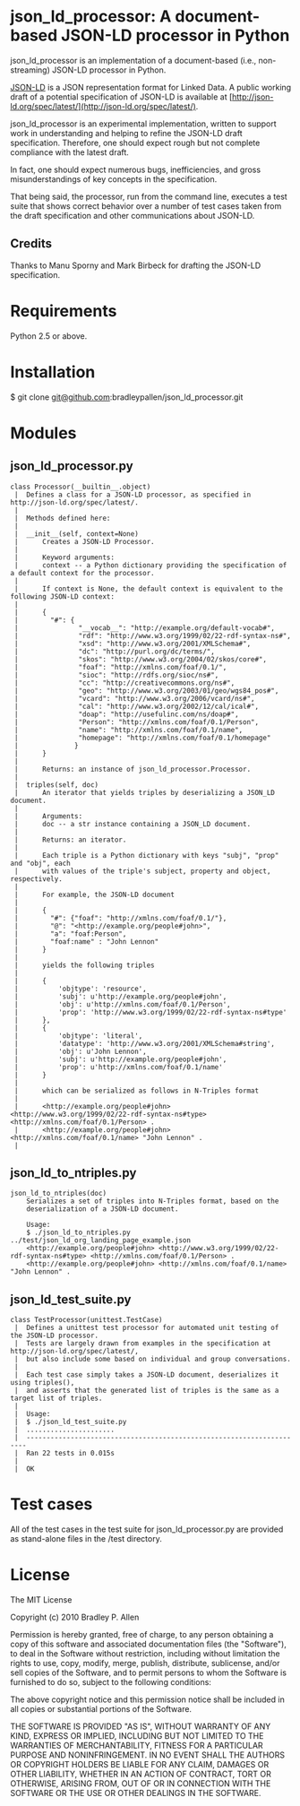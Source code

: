 # json_ld_processor: A document-based JSON-LD processor in Python

json_ld_processor is an implementation of a document-based (i.e., non-streaming) JSON-LD processor in Python.
    
[JSON-LD](http://json-ld.org) is a JSON representation format for Linked Data. A public working draft of a potential specification of 
JSON-LD is available at [http://json-ld.org/spec/latest/](http://json-ld.org/spec/latest/).
        
json_ld_processor is an experimental implementation, written to support work in understanding and helping to 
refine the JSON-LD draft specification. Therefore, one should expect rough but not complete compliance with 
the latest draft.
    
In fact, one should expect numerous bugs, inefficiencies, and gross misunderstandings of key concepts in 
the specification.
    
That being said, the processor, run from the command line, executes a test suite that shows 
correct behavior over a number of test cases taken from the draft specification and other communications 
about JSON-LD.
    
## Credits
Thanks to Manu Sporny and Mark Birbeck for drafting the JSON-LD specification.

# Requirements
Python 2.5 or above.

# Installation
$ git clone git@github.com:bradleypallen/json_ld_processor.git

# Modules

## json_ld_processor.py    
    class Processor(__builtin__.object)
     |  Defines a class for a JSON-LD processor, as specified in http://json-ld.org/spec/latest/.
     |  
     |  Methods defined here:
     |  
     |  __init__(self, context=None)
     |      Creates a JSON-LD Processor.
     |      
     |      Keyword arguments:
     |      context -- a Python dictionary providing the specification of a default context for the processor. 
     |      
     |      If context is None, the default context is equivalent to the following JSON-LD context:
     |      
     |      { 
     |        "#": {
     |               "__vocab__": "http://example.org/default-vocab#",
     |               "rdf": "http://www.w3.org/1999/02/22-rdf-syntax-ns#",
     |               "xsd": "http://www.w3.org/2001/XMLSchema#",
     |               "dc": "http://purl.org/dc/terms/",
     |               "skos": "http://www.w3.org/2004/02/skos/core#",
     |               "foaf": "http://xmlns.com/foaf/0.1/",
     |               "sioc": "http://rdfs.org/sioc/ns#",
     |               "cc": "http://creativecommons.org/ns#",
     |               "geo": "http://www.w3.org/2003/01/geo/wgs84_pos#",
     |               "vcard": "http://www.w3.org/2006/vcard/ns#",
     |               "cal": "http://www.w3.org/2002/12/cal/ical#",
     |               "doap": "http://usefulinc.com/ns/doap#",
     |               "Person": "http://xmlns.com/foaf/0.1/Person",
     |               "name": "http://xmlns.com/foaf/0.1/name",
     |               "homepage": "http://xmlns.com/foaf/0.1/homepage"
     |              }
     |      }
     |      
     |      Returns: an instance of json_ld_processor.Processor.
     |  
     |  triples(self, doc)
     |      An iterator that yields triples by deserializing a JSON_LD document.
     |      
     |      Arguments:
     |      doc -- a str instance containing a JSON_LD document.
     |      
     |      Returns: an iterator.
     |      
     |      Each triple is a Python dictionary with keys "subj", "prop" and "obj", each
     |      with values of the triple's subject, property and object, respectively.
     |      
     |      For example, the JSON-LD document
     |      
     |      {
     |        "#": {"foaf": "http://xmlns.com/foaf/0.1/"},
     |        "@": "<http://example.org/people#john>",
     |        "a": "foaf:Person",
     |        "foaf:name" : "John Lennon"
     |      }
     |      
     |      yields the following triples
     |      
     |      {
     |          'objtype': 'resource', 
     |          'subj': u'http://example.org/people#john', 
     |          'obj': u'http://xmlns.com/foaf/0.1/Person', 
     |          'prop': 'http://www.w3.org/1999/02/22-rdf-syntax-ns#type'
     |      }, 
     |      {
     |          'objtype': 'literal', 
     |          'datatype': 'http://www.w3.org/2001/XMLSchema#string', 
     |          'obj': u'John Lennon', 
     |          'subj': u'http://example.org/people#john', 
     |          'prop': u'http://xmlns.com/foaf/0.1/name'
     |      }
     |      
     |      which can be serialized as follows in N-Triples format
     |      
     |      <http://example.org/people#john> <http://www.w3.org/1999/02/22-rdf-syntax-ns#type> <http://xmlns.com/foaf/0.1/Person> .
     |      <http://example.org/people#john> <http://xmlns.com/foaf/0.1/name> "John Lennon" .
     |  
     
## json_ld_to_ntriples.py
    json_ld_to_ntriples(doc)
        Serializes a set of triples into N-Triples format, based on the
        deserialization of a JSON-LD document.
        
        Usage:
        $ ./json_ld_to_ntriples.py ../test/json_ld_org_landing_page_example.json
        <http://example.org/people#john> <http://www.w3.org/1999/02/22-rdf-syntax-ns#type> <http://xmlns.com/foaf/0.1/Person> .
        <http://example.org/people#john> <http://xmlns.com/foaf/0.1/name> "John Lennon" .

## json_ld_test_suite.py
    class TestProcessor(unittest.TestCase)
     |  Defines a unittest test processor for automated unit testing of the JSON-LD processor.
     |  Tests are largely drawn from examples in the specification at http://json-ld.org/spec/latest/,
     |  but also include some based on individual and group conversations.
     |  
     |  Each test case simply takes a JSON-LD document, deserializes it using triples(),
     |  and asserts that the generated list of triples is the same as a target list of triples.
     |  
     |  Usage:    
     |  $ ./json_ld_test_suite.py 
     |  ......................
     |  ----------------------------------------------------------------------
     |  Ran 22 tests in 0.015s
     |  
     |  OK

# Test cases
All of the test cases in the test suite for json_ld_processor.py are provided as stand-alone files
in the /test directory.

# License
The MIT License

Copyright (c) 2010 Bradley P. Allen

Permission is hereby granted, free of charge, to any person obtaining
a copy of this software and associated documentation files (the
"Software"), to deal in the Software without restriction, including
without limitation the rights to use, copy, modify, merge, publish,
distribute, sublicense, and/or sell copies of the Software, and to
permit persons to whom the Software is furnished to do so, subject to
the following conditions:

The above copyright notice and this permission notice shall be
included in all copies or substantial portions of the Software.

THE SOFTWARE IS PROVIDED "AS IS", WITHOUT WARRANTY OF ANY KIND,
EXPRESS OR IMPLIED, INCLUDING BUT NOT LIMITED TO THE WARRANTIES OF
MERCHANTABILITY, FITNESS FOR A PARTICULAR PURPOSE AND
NONINFRINGEMENT. IN NO EVENT SHALL THE AUTHORS OR COPYRIGHT HOLDERS BE
LIABLE FOR ANY CLAIM, DAMAGES OR OTHER LIABILITY, WHETHER IN AN ACTION
OF CONTRACT, TORT OR OTHERWISE, ARISING FROM, OUT OF OR IN CONNECTION
WITH THE SOFTWARE OR THE USE OR OTHER DEALINGS IN THE SOFTWARE.